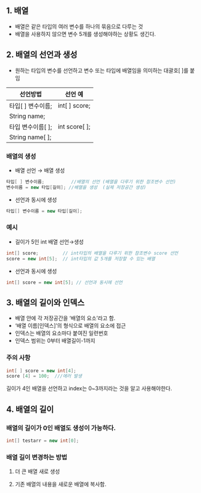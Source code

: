 ## 1. 배열

- 배열은 같은 타입의 여러 변수를 하나의 묶음으로 다루는 것
- 배열을 사용하지 않으면 변수 5개를 생성해야하는 상황도 생긴다.

## 2. 배열의 선언과 생성

- 원하는 타입의 변수를 선언하고 변수 또는 타입에 배열임을 의미하는 대괄호[ ]를 붙임

| 선언방법 |  선언 예 |
| --- | --- |
|  타입[ ] 변수이름; | int[ ] score;
String name; |
| 타입 변수이름[ ]; | int score[ ];
String name[ ]; |

### 배열의 생성

- 배열 선언 → 배열 생성

```java
타입[ ] 변수이름;          //배열의 선언 (배열을 다루기 위한 참조변수 선언)
변수이름 = new 타입[길이]; //배열을 생성  (실제 저장공간 생성)
```

- 선언과 동시에 생성

```java
타입[] 변수이름 = new 타입[길이];
```

### 예시

- 길이가 5인 int 배열 선언→생성

```java
int[] score;         // int타입의 배열을 다루기 위한 참조변수 score 선언
score = new int[5];  // int타입의 값 5개를 저장할 수 있는 배열
```

- 선언과 동시에 생성

```java
int[] score = new int[5]; // 선언과 동시에 선언
```

## 3. 배열의 길이와 인덱스

- 배열 안에 각 저장공간을 ‘배열의 요소’라고 함.
- ‘배열 이름[인덱스]’의 형식으로 배열의 요소에 접근
- 인덱스는 배열의 요소마다 붙여진 일련번호
- 인덱스 범위는 0부터 배열길이-1까지

### 주의 사항

```java
int[ ] score = new int[4];
score [4] = 100;  ///에러 발생
```

길이가 4인 배열을 선언하고 index는 0~3까지라는 것을 알고 사용해야한다.

## 4. 배열의 길이

### 배열의 길이가 0인 배열도 생성이 가능하다.

```java
int[] testarr = new int[0];
```

### 배열 길이 변경하는 방법

1. 더 큰 배열 새로 생성

2. 기존 배열의 내용을 새로운 배열에 복사함.
